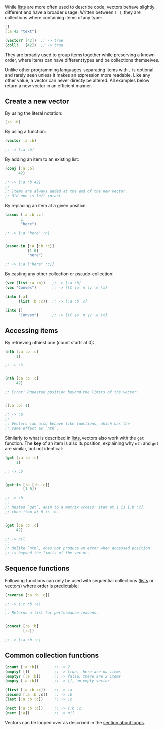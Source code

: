 While [lists](/cvm/data-types/list) are more often used to describe code, vectors behave slightly different and have a broader usage.
Written between `[ ]`, they are collections where containing items of any type:

```clojure
[]
[:a 42 "text"]

(vector? [42])  ;; -> true
(coll?   [42])  ;; -> true
```

They are broadly used to group items together while preserving a known order, where items can have different types and be collections
themselves.

Unlike other programming languages, separating items with `,` is optional and rarely seen unless it makes an expression more readable.
Like any other value, a vector can never directly be altered. All examples below return a new vector in an efficient manner.



## Create a new vector

By using the literal notation:

```clojure
[:a :b]
```

By using a function:

```clojure
(vector :a :b)

;; -> [:a :b]
```

By adding an item to an existing list:

```clojure
(conj [:a :b]
      42)

;; -> [:a :b 42]
;;
;; Items are always added at the end of the new vector.
;; Old one is left intact.
```

By replacing an item at a given position:

```clojure
(assoc [:a :b :c]
       1
       "here")

;; -> [:a "here" :c]


(assoc-in [:a [:b :c]]
          [1 0]
          "here")

;; -> [:a ["here" :c]]

```

By casting any other collection or pseudo-collection:

```clojure
(vec (list :a :b))   ;; -> [:a :b]
(vec "Convex")       ;; -> [\C \o \n \v \e \x]

(into [:a]
      (list :b :c))  ;; -> [:a :b :c]

(into []
      "Convex")      ;; -> [\C \o \n \v \e \x]
```


## Accessing items

By retrieving nthiest one (count starts at 0):

```clojure
(nth [:a :b :c]
     1)

;; -> :b


(nth [:a :b :c]
     42)

;; Error! Rquested position beyond the limits of the vector.


([:a :b] 1)

;; -> :a
;;
;; Vectors can also behave like functions, which has the
;; same effect as `nth`.
```

Similarly to what is described in [lists](/cvm/data-types/list), vectors also work with the `get` function.
The **key** of an item is also its position, explaining why `nth` and `get` are similar, but not identical:

```clojure
(get [:a :b :c]
     1)

;; -> :b


(get-in [:a [:b :c]]
        [1 0])

;; -> :b
;;
;; Nested `get`, akin to a matrix access: item at 1 is [:b :c],
;; then item at 0 is :b.


(get [:a :b :c]
     42)

;; -> nil
;;
;; Unlike `nth`, does not produce an error when accessed position
;; is beyond the limits of the vector.
```


## Sequence functions

Following functions can only be used with sequential collections ([lists](/cvm/data-types/list) or vectors) where order is predictable:

```clojure
(reverse [:a :b :c])

;; -> (:c :b :a)
;;
;; Returns a list for performance reasons.


(concat [:a :b]
        [:c])

;; -> [:a :b :c]
```


## Common collection functions

```clojure
(count [:a :b])       ;; -> 2
(empty? [])           ;; -> true, there are no items
(empty? [:a :b])      ;; -> false, there are 2 items
(empty [:a :b])       ;; -> [], an empty vector

(first [:a :b :c])    ;; -> :a
(second [:a :b :¢])   ;; -> :b
(last [:a :b :c])     ;; -> :c

(next [:a :b :c])     ;; -> (:b :c)
(next [:a])           ;; -> nil
```

Vectors can be looped over as described in the [section about loops](/cvm/loops).
